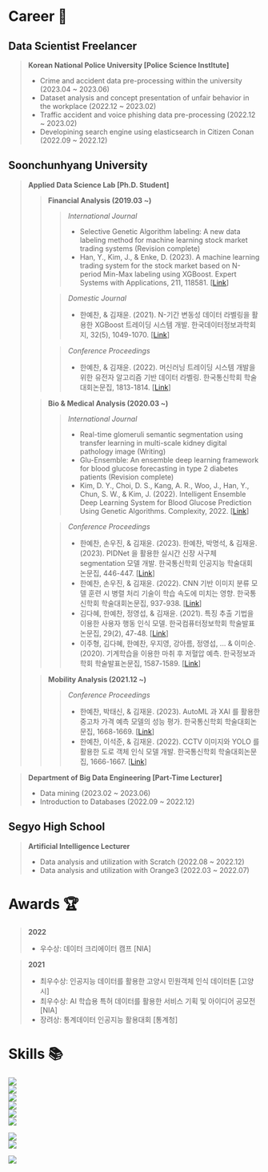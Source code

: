 # Career :office:
## Data Scientist Freelancer
> **Korean National Police University [Police Science Instltute]**
> - Crime and accident data pre-processing within the university (2023.04 ~ 2023.06)  
> - Dataset analysis and concept presentation of unfair behavior in the workplace (2022.12 ~ 2023.02)  
> - Traffic accident and voice phishing data pre-processing (2022.12 ~ 2023.02)  
> - Developining search engine using elasticsearch in Citizen Conan (2022.09 ~ 2022.12)  

## Soonchunhyang University
> **Applied Data Science Lab [Ph.D. Student]**
>> **Financial Analysis (2019.03 ~)**
>>> *International Journal*
>>> - Selective Genetic Algorithm labeling: A new data labeling method for machine learning stock market trading systems (Revision complete)
>>> - Han, Y., Kim, J., & Enke, D. (2023). A machine learning trading system for the stock market based on N-period Min-Max labeling using XGBoost. Expert Systems with Applications, 211, 118581. [[Link](https://scholar.google.co.kr/citations?view_op=view_citation&hl=ko&user=B_DD9tUAAAAJ&citation_for_view=B_DD9tUAAAAJ:2osOgNQ5qMEC)]
>>
>>> *Domestic Journal*
>>> - 한예찬, & 김재윤. (2021). N-기간 변동성 데이터 라벨링을 활용한 XGBoost 트레이딩 시스템 개발. 한국데이터정보과학회지, 32(5), 1049-1070. [[Link](https://scholar.google.co.kr/citations?view_op=view_citation&hl=ko&user=B_DD9tUAAAAJ&citation_for_view=B_DD9tUAAAAJ:Tyk-4Ss8FVUC)]
>>
>>> *Conference Proceedings*
>>> - 한예찬, & 김재윤. (2022). 머신러닝 트레이딩 시스템 개발을 위한 유전자 알고리즘 기반 데이터 라벨링. 한국통신학회 학술대회논문집, 1813-1814. [[Link](https://scholar.google.co.kr/citations?view_op=view_citation&hl=ko&user=B_DD9tUAAAAJ&citation_for_view=B_DD9tUAAAAJ:UeHWp8X0CEIC)]
>
>> **Bio & Medical Analysis (2020.03 ~)**
>>> *International Journal*
>>> - Real-time glomeruli semantic segmentation using transfer learning in multi-scale kidney digital pathology image (Writing)
>>> - Glu-Ensemble: An ensemble deep learning framework for blood glucose forecasting in type 2 diabetes patients (Revision complete)
>>> - Kim, D. Y., Choi, D. S., Kang, A. R., Woo, J., Han, Y., Chun, S. W., & Kim, J. (2022). Intelligent Ensemble Deep Learning System for Blood Glucose Prediction Using Genetic Algorithms. Complexity, 2022. [[Link](https://scholar.google.co.kr/citations?view_op=view_citation&hl=ko&user=B_DD9tUAAAAJ&citation_for_view=B_DD9tUAAAAJ:Y0pCki6q_DkC)]
>>
>>> *Conference Proceedings*
>>> - 한예찬, 손우진, & 김재윤. (2023). 한예찬, 박명석, & 김재윤. (2023). PIDNet 을 활용한 실시간 신장 사구체 segmentation 모델 개발. 한국통신학회 인공지능 학술대회 논문집, 446-447. [[Link](https://scholar.google.co.kr/citations?view_op=view_citation&hl=ko&user=B_DD9tUAAAAJ&citation_for_view=B_DD9tUAAAAJ:WF5omc3nYNoC)]
>>> - 한예찬, 손우진, & 김재윤. (2022). CNN 기반 이미지 분류 모델 훈련 시 병렬 처리 기술이 학습 속도에 미치는 영향. 한국통신학회 학술대회논문집, 937-938. [[Link](https://scholar.google.co.kr/citations?view_op=view_citation&hl=ko&user=B_DD9tUAAAAJ&citation_for_view=B_DD9tUAAAAJ:W7OEmFMy1HYC)]
>>> - 김다혜, 한예찬, 정영섭, & 김재윤. (2021). 특징 추출 기법을 이용한 사용자 행동 인식 모델. 한국컴퓨터정보학회 학술발표논문집, 29(2), 47-48. [[Link](https://scholar.google.co.kr/citations?view_op=view_citation&hl=ko&user=B_DD9tUAAAAJ&citation_for_view=B_DD9tUAAAAJ:IjCSPb-OGe4C)]
>>> - 이주형, 김다혜, 한예찬, 우지영, 강아름, 정영섭, ... & 이미순. (2020). 기계학습을 이용한 마취 후 저혈압 예측. 한국정보과학회 학술발표논문집, 1587-1589. [[Link](https://scholar.google.co.kr/citations?view_op=view_citation&hl=ko&user=B_DD9tUAAAAJ&citation_for_view=B_DD9tUAAAAJ:u5HHmVD_uO8C)]
>
>> **Mobility Analysis (2021.12 ~)**
>>> *Conference Proceedings*
>>> - 한예찬, 박태신, & 김재윤. (2023). AutoML 과 XAI 를 활용한 중고차 가격 예측 모델의 성능 평가. 한국통신학회 학술대회논문집, 1668-1669. [[Link](https://scholar.google.co.kr/citations?view_op=view_citation&hl=ko&user=B_DD9tUAAAAJ&citation_for_view=B_DD9tUAAAAJ:eQOLeE2rZwMC)]
>>> - 한예찬, 이석준, & 김재윤. (2022). CCTV 이미지와 YOLO 를 활용한 도로 객체 인식 모델 개발. 한국통신학회 학술대회논문집, 1666-1667. [[Link](https://scholar.google.co.kr/citations?view_op=view_citation&hl=ko&user=B_DD9tUAAAAJ&citation_for_view=B_DD9tUAAAAJ:zYLM7Y9cAGgC)]

> **Department of Big Data Engineering [Part-Time Lecturer]**
> - Data mining (2023.02 ~ 2023.06)
> - Introduction to Databases (2022.09 ~ 2022.12)

## Segyo High School 
> **Artificial Intelligence Lecturer**
> - Data analysis and utilization with Scratch (2022.08 ~ 2022.12)
> - Data analysis and utilization with Orange3 (2022.03 ~ 2022.07)

# Awards :trophy:
> **2022**
> - 우수상: 데이터 크리에이터 캠프 [NIA]

> **2021**
> - 최우수상: 인공지능 데이터를 활용한 고양시 민원객체 인식 데이터톤 [고양시]  
> - 최우수상: AI 학습용 특허 데이터를 활용한 서비스 기획 및 아이디어 공모전 [NIA]  
> - 장려상: 통계데이터 인공지능 활용대회 [통계청]

# Skills :books:
<a href="https://www.python.org/" target="_blank"><img src="https://img.shields.io/badge/Python-3776AB?style=for-the-badge&logo=Python&logoColor=white">  
<a href="https://www.tensorflow.org/" target="_blank"><img src="https://img.shields.io/badge/TensorFlow-FF6F00?style=for-the-badge&logo=TensorFlow&logoColor=white">  
<a href="https://keras.io/" target="_blank"><img src="https://img.shields.io/badge/Keras-D00000?style=for-the-badge&logo=Keras&logoColor=white">  
<a href="https://pytorch.org/" target="_blank"><img src="https://img.shields.io/badge/PyTorch-EE4C2C?style=for-the-badge&logo=PyTorch&logoColor=white">  
<a href="https://mmdetection.readthedocs.io/en/latest/" target="_blank"><img src="https://img.shields.io/badge/MMDetection-008FC7?style=for-the-badge&logo=github&logoColor=white">  
<a href="https://mmsegmentation.readthedocs.io/en/latest/" target="_blank"><img src="https://img.shields.io/badge/MMSegmentation-008FC7?style=for-the-badge&logo=github&logoColor=white">  

<a href="https://www.r-project.org/" target="_blank"><img src="https://img.shields.io/badge/R-276DC3?style=for-the-badge&logo=R&logoColor=white">  
<a href="https://posit.co/" target="_blank"><img src="https://img.shields.io/badge/RStudio-75AADB?style=for-the-badge&logo=RStudio&logoColor=white">  

<a href="https://chat.openai.com/" target="_blank"><img src="https://img.shields.io/badge/ChatGPT-412991?style=for-the-badge&logo=OpenAI&logoColor=white">  

